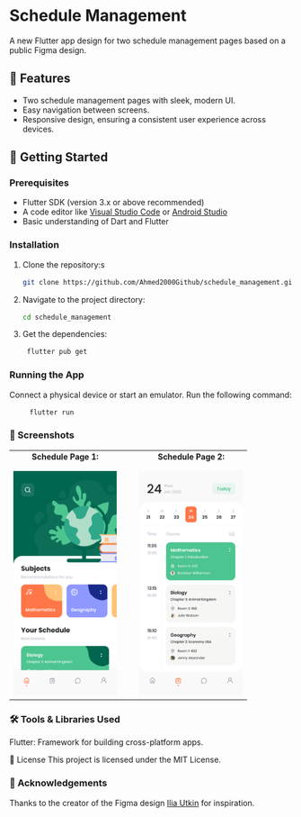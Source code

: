 # Schedule Management

A new Flutter app design for two schedule management pages based on a public Figma design.

## 📱 Features

- Two schedule management pages with sleek, modern UI.
- Easy navigation between screens.
- Responsive design, ensuring a consistent user experience across devices.

## 🚀 Getting Started

### Prerequisites

- Flutter SDK (version 3.x or above recommended)
- A code editor like [Visual Studio Code](https://code.visualstudio.com/) or [Android Studio](https://developer.android.com/studio)
- Basic understanding of Dart and Flutter

### Installation

1. Clone the repository:s
   ```bash
   git clone https://github.com/Ahmed2000Github/schedule_management.git
   ```
2. Navigate to the project directory:

   ```bash
   cd schedule_management
   ```
3. Get the dependencies:
   ```bash
    flutter pub get
   ```
### Running the App
Connect a physical device or start an emulator.
Run the following command:
   ```bash
        flutter run
   ```
### 📁 Screenshots
<table style="border-collapse: none; width: 100%;border: none;">
  <tr>
    <td style="padding-right: 20px; text-align: center; border: none;">
      <strong>Schedule Page 1:</strong><br><br>
      <img src="https://github.com/Ahmed2000Github/schedule_management/blob/master/screenshots/Homescreen.png?raw=true" alt="Homescreen" height="400"/>
    </td>
    <td style="border: none; padding-left: 20px; text-align: center;">
      <strong>Schedule Page 2:</strong><br><br>
      <img src="https://github.com/Ahmed2000Github/schedule_management/blob/master/screenshots/Schedule.png?raw=true" alt="Schedule" height="400"/>
    </td>
  </tr>
</table>

### 🛠️ Tools & Libraries Used
Flutter: Framework for building cross-platform apps.

📜 License
This project is licensed under the MIT License.

### 🙌 Acknowledgements
Thanks to the creator of the Figma design [Ilia Utkin](https://www.figma.com/community/file/904740192549800638) for inspiration.
